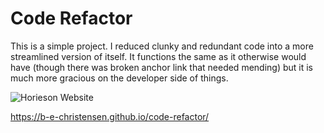 # Code Refactor

This is a simple project. I reduced clunky and redundant code into a more streamlined version of itself. 
It functions the same as it otherwise would have (though there was broken anchor link that needed mending) but it is much more gracious on the developer side of things. 

![Horieson Website](/assets/images/code-refactor.jpg?raw=true)

https://b-e-christensen.github.io/code-refactor/
